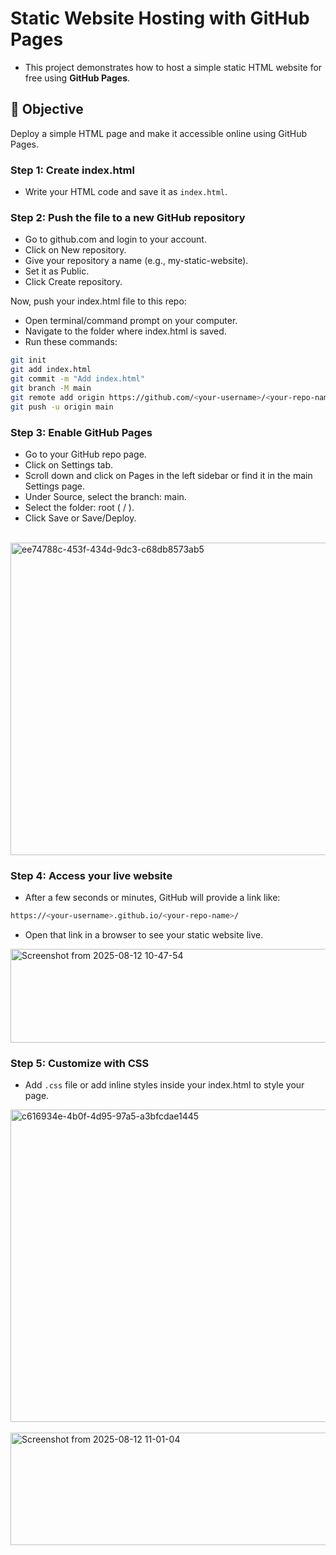 # Static Website Hosting with GitHub Pages

- This project demonstrates how to host a simple static HTML website for free using **GitHub Pages**.

## 📌 Objective
Deploy a simple HTML page and make it accessible online using GitHub Pages.

### Step 1: Create index.html
   - Write your HTML code and save it as `index.html`.

### Step 2: Push the file to a new GitHub repository
- Go to github.com and login to your account.
- Click on New repository.
- Give your repository a name (e.g., my-static-website).
- Set it as Public.
- Click Create repository.

Now, push your index.html file to this repo:

- Open terminal/command prompt on your computer.
- Navigate to the folder where index.html is saved.
- Run these commands:
```bash
git init
git add index.html
git commit -m "Add index.html"
git branch -M main
git remote add origin https://github.com/<your-username>/<your-repo-name>.git
git push -u origin main
```

### Step 3: Enable GitHub Pages
- Go to your GitHub repo page.
- Click on Settings tab.
- Scroll down and click on Pages in the left sidebar or find it in the main Settings page.
- Under Source, select the branch: main.
- Select the folder: root ( / ).
- Click Save or Save/Deploy.

<br>

  <img width="1000" height="500" alt="ee74788c-453f-434d-9dc3-c68db8573ab5" src="https://github.com/user-attachments/assets/eb30bf80-0fef-4fbf-9fa2-281a17362097" />

  ### Step 4: Access your live website
- After a few seconds or minutes, GitHub will provide a link like:
```bash
https://<your-username>.github.io/<your-repo-name>/
```
- Open that link in a browser to see your static website live.
<img width="600" height="150" alt="Screenshot from 2025-08-12 10-47-54" src="https://github.com/user-attachments/assets/a043060f-6b7a-48b5-a5a5-541bafb3ddd1" />

<br>

### Step 5: Customize with CSS 
- Add ``.css`` file or add inline styles inside your index.html to style your page.

<img width="1000" height="500" alt="c616934e-4b0f-4d95-97a5-a3bfcdae1445" src="https://github.com/user-attachments/assets/2c60141f-dd44-4a31-9aef-1cdbc2416fb3" />
<br><br>
<img width="600" height="180" alt="Screenshot from 2025-08-12 11-01-04" src="https://github.com/user-attachments/assets/885d5e38-b7ec-451d-8a4d-8031665693cd" />

